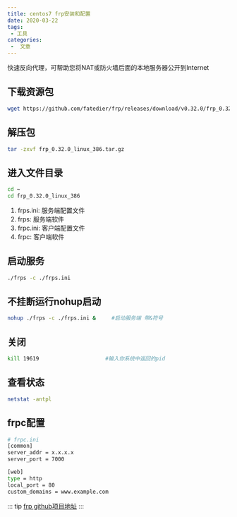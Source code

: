 ```yaml
---
title: centos7 frp安装和配置
date: 2020-03-22
tags:
 - 工具
categories:
 -  文章
---
```


快速反向代理，可帮助您将NAT或防火墙后面的本地服务器公开到Internet

## 下载资源包
```sh
wget https://github.com/fatedier/frp/releases/download/v0.32.0/frp_0.32.0_linux_386.tar.gz
```

## 解压包
```sh
tar -zxvf frp_0.32.0_linux_386.tar.gz
```
## 进入文件目录
```sh
cd ~
cd frp_0.32.0_linux_386
```
1. frps.ini: 服务端配置文件
2. frps: 服务端软件
3. frpc.ini: 客户端配置文件
4. frpc: 客户端软件

## 启动服务
```sh
./frps -c ./frps.ini
```
## 不挂断运行nohup启动
```sh
nohup ./frps -c ./frps.ini &     #启动服务端 带&符号
```
## 关闭
```sh
kill 19619                     #输入你系统中返回的pid
```
## 查看状态
```sh
netstat -antpl 
```

## frpc配置
```sh
# frpc.ini
[common]
server_addr = x.x.x.x
server_port = 7000

[web]
type = http
local_port = 80
custom_domains = www.example.com
```
::: tip
[frp github项目地址](https://github.com/fatedier/frp)
:::